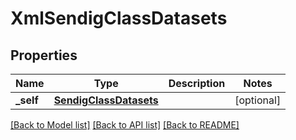 # XmlSendigClassDatasets

## Properties
Name | Type | Description | Notes
------------ | ------------- | ------------- | -------------
**_self** | [**SendigClassDatasets**](SendigClassDatasets.md) |  | [optional] 

[[Back to Model list]](../README.md#documentation-for-models) [[Back to API list]](../README.md#documentation-for-api-endpoints) [[Back to README]](../README.md)


